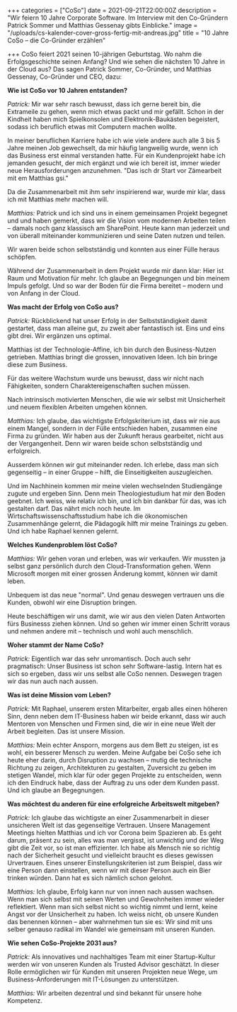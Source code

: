 +++
categories = ["CoSo"]
date = 2021-09-21T22:00:00Z
description = "Wir feiern 10 Jahre Corporate Software. Im Interview mit den Co-Gründern Patrick Sommer und Matthias Gessenay gibts Einblicke."
image = "/uploads/cs-kalender-cover-gross-fertig-mit-andreas.jpg"
title = "10 Jahre CoSo – die Co-Gründer erzählen"

+++
CoSo feiert 2021 seinen 10-jährigen Geburtstag. Wo nahm die Erfolgsgeschichte seinen Anfang? Und wie sehen die nächsten 10 Jahre in der Cloud aus? Das sagen Patrick Sommer, Co-Gründer, und Matthias Gessenay, Co-Gründer und CEO, dazu:

**Wie ist CoSo vor 10 Jahren entstanden?**

_Patrick:_ Mir war sehr rasch bewusst, dass ich gerne bereit bin, die Extrameile zu gehen, wenn mich etwas packt und mir gefällt.  Schon in der Kindheit haben mich Spielkonsolen und Elektronik-Baukästen begeistert, sodass ich beruflich etwas mit Computern machen wollte.

In meiner beruflichen Karriere habe ich wie viele andere auch alle 3 bis 5 Jahre meinen Job gewechselt, da mir häufig langweilig wurde, wenn ich das Business erst einmal verstanden hatte. Für ein Kundenprojekt habe ich jemanden gesucht, der mich ergänzt und wie ich bereit ist, immer wieder neue Herausforderungen anzunehmen. "Das isch dr Start vor Zämearbeit mit em Matthias gsi."

Da die Zusammenarbeit mit ihm sehr inspirierend war, wurde mir klar, dass ich mit Matthias mehr machen will.

_Matthias:_ Patrick und ich sind uns in einem gemeinsamen Projekt begegnet und und haben gemerkt, dass wir die Vision vom modernen Arbeiten teilen – damals noch ganz klassisch am SharePoint. Heute kann man jederzeit und von überall miteinander kommunizieren und seine Daten nutzen und teilen.

Wir waren beide schon selbstständig und konnten aus einer Fülle heraus schöpfen.

Während der Zusammenarbeit in dem Projekt wurde mir dann klar: Hier ist Raum und Motivation für mehr. Ich glaube an Begegnungen und bin meinem Impuls gefolgt. Und so war der Boden für die Firma bereitet – modern und von Anfang in der Cloud.

**Was macht der Erfolg von CoSo aus?**

_Patrick:_ Rückblickend hat unser Erfolg in der Selbstständigkeit damit gestartet, dass man alleine gut, zu zweit aber fantastisch ist. Eins und eins gibt drei. Wir ergänzen uns optimal.

Matthias ist der Technologie-Affine, ich bin durch den Business-Nutzen getrieben. Matthias bringt die grossen, innovativen Ideen. Ich bin bringe diese zum Business.

Für das weitere Wachstum wurde uns bewusst, dass wir nicht nach Fähigkeiten, sondern Charaktereigenschaften suchen müssen.

Nach intrinsisch motivierten Menschen, die wie wir selbst mit Unsicherheit und neuem flexiblen Arbeiten umgehen können.

_Matthias:_ Ich glaube, das wichtigste Erfolgskriterium ist, dass wir nie aus einem Mangel, sondern in der Fülle entschieden haben, zusammen eine Firma zu gründen. Wir haben aus der Zukunft heraus gearbeitet, nicht aus der Vergangenheit. Denn wir waren beide schon selbstständig und erfolgreich.

Ausserdem können wir gut miteinander reden. Ich erlebe, dass man sich gegenseitig – in einer Gruppe – hilft, die Einseitigkeiten auszugleichen.

Und im Nachhinein kommen mir meine vielen wechselnden Studiengänge zugute und ergeben Sinn. Denn mein Theologiestudium hat mir den Boden geebnet. Ich weiss, wie relativ ich bin, und ich bin dankbar für das, was ich gestalten darf. Das nährt mich noch heute. Im Wirtschaftswissenschaftsstudium habe ich die ökonomischen Zusammenhänge gelernt, die Pädagogik hilft mir meine Trainings zu geben. Und ich habe Raphael kennen gelernt.

**Welches Kundenproblem löst CoSo?**

_Matthias:_ Wir gehen voran und erleben, was wir verkaufen. Wir mussten ja selbst ganz persönlich durch den Cloud-Transformation gehen. Wenn Microsoft morgen mit einer grossen Änderung kommt, können wir damit leben.

Unbequem ist das neue "normal". Und genau deswegen vertrauen uns die Kunden, obwohl wir eine Disruption bringen.

Heute beschäftigen wir uns damit, wie wir aus den vielen Daten Antworten fürs Businesss ziehen können. Und so gehen wir immer einen Schritt voraus und nehmen andere mit – technisch und wohl auch menschlich.

**Woher stammt der Name CoSo?**

_Patrick:_ Eigentlich war das sehr unromantisch. Doch auch sehr pragmatisch: Unser Business ist schon sehr Software-lastig. Intern hat es sich so ergeben, dass wir uns selbst alle CoSo nennen. Deswegen tragen wir das nun auch nach aussen.

**Was ist deine Mission vom Leben?**

_Patrick:_ Mit Raphael, unserem ersten Mitarbeiter, ergab alles einen höheren Sinn, denn neben dem IT-Business haben wir beide erkannt, dass wir auch Mentoren von Menschen und Firmen sind, die wir in eine neue Welt der Arbeit begleiten. Das ist unsere Mission.

_Matthias:_ Mein echter Ansporn, morgens aus dem Bett zu steigen, ist es wohl, ein besserer Mensch zu werden. Meine Aufgabe bei CoSo sehe ich heute eher darin, durch Disruption zu wachsen – mutig die technische Richtung zu zeigen, Architekturen zu gestalten, Zuversicht zu geben im stetigen Wandel, mich klar für oder gegen Projekte zu entscheiden, wenn ich den Eindruck habe, dass der Auftrag zu uns oder dem Kunden passt. Und ich glaube an Begegnungen.

**Was möchtest du anderen für eine erfolgreiche Arbeitswelt mitgeben?**

_Patrick:_ Ich glaube das wichtigste an einer Zusammenarbeit in dieser unsicheren Welt ist das gegenseitige Vertrauen. Unsere Management Meetings hielten Matthias und ich vor Corona beim Spazieren ab. Es geht darum, präsent zu sein, alles was man vergisst, ist unwichtig und der Weg gibt die Zeit vor, so ist man effizienter. Ich habe als Mensch nie so richtig nach der Sicherheit gesucht und vielleicht braucht es dieses gewissen Urvertrauen. Eines unserer Einstellungskriterien ist zum Beispiel, dass wir eine Person dann einstellen, wenn wir mit dieser Person auch ein Bier trinken würden. Dann hat es sich nämlich schon gelohnt.

_Matthias:_ Ich glaube, Erfolg kann nur von innen nach aussen wachsen. Wenn man sich selbst mit seinen Werten und Gewohnheiten immer wieder reflektiert. Wenn man sich selbst nicht so wichtig nimmt und lernt, keine Angst vor der Unsicherheit zu haben. Ich weiss nicht, ob unsere Kunden das benennen können – aber wahrnehmen tun sie es: Wir sind mit uns selber genauso radikal im Wandel wie gemeinsam mit unseren Kunden.

**Wie sehen CoSo-Projekte 2031 aus?**

_Patrick:_ Als innovatives und nachhaltiges Team mit einer Startup-Kultur werden wir von unseren Kunden als Trusted Advisor geschätzt. In dieser Rolle ermöglichen wir für Kunden mit unseren Projekten neue Wege, um Business-Anforderungen mit IT-Lösungen zu unterstützen.

_Matthias:_ Wir arbeiten dezentral und sind bekannt für unsere hohe Kompetenz.